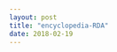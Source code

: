 ```yaml
---
layout: post
title: "encyclopedia-RDA"
date: 2018-02-19
---
```


<div class="show>Encyclopedia book in RDA format </div>
            
